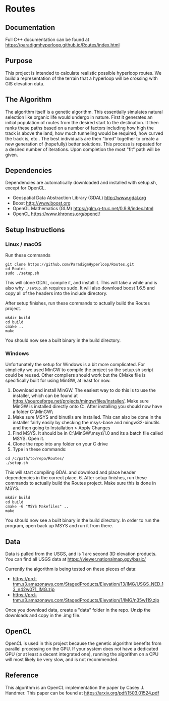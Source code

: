 # Routes

## Documentation
Full C++ documentation can be found at https://paradigmhyperloop.github.io/Routes/index.html

## Purpose
This project is intended to calculate realistic possible hyperloop routes. We build a representation of the terrain that a hyperloop will be crossing with GIS elevation data. 

## The Algorithm
The algorithm itself is a genetic algorithm. This essentially simulates natural selection like organic life would undergo in nature. First it generates an initial population of routes from the desired start to the destination. It then ranks these paths based on a number of factors including how high the track is above the land, how much tunneling would be required, how curved the track is, etc.. The best individuals are then "bred" together to create a new generation of (hopefully) better solutions. This process is repeated for a desired number of iterations. Upon completion the most "fit" path will be given.

## Dependencies
Dependencies are automatically downloaded and installed with setup.sh, except for OpenCL.

- Geospatial Data Abstraction Library (GDAL)  http://www.gdal.org
- Boost  http://www.boost.org
- OpenGL Mathematics (GLM) https://glm.g-truc.net/0.9.8/index.html
- OpenCL https://www.khronos.org/opencl/

## Setup Instructions

### Linux / macOS
Run these commands
```
git clone https://github.com/ParadigmHyperloop/Routes.git
cd Routes
sudo ./setup.sh
```
This will clone GDAL, compile it, and install it. This will take a while and is also why `./setup.sh` requires sudo. It will also download boost 1.6.5 and copy all of the headers into the include directory.


After setup finishes, run these commands to actually build the Routes project.
```
mkdir build
cd build
cmake ..
make
```
You should now see a built binary in the build directory.

### Windows
Unfortunately the setup for Windows is a bit more complicated. For simplicity we used MinGW to compile the project so the setup.sh script could be reused. Other compilers should work but the CMake file is specifically built for using MinGW, at least for now.
1. Download and install MinGW. The easiest way to do this is to use the installer, which can be found at https://sourceforge.net/projects/mingw/files/Installer/. Make sure MinGW is installed directly onto C:\. After installing you should now have a folder C:\MinGW\
2. Make sure MSYS and binutils are installed. This can also be done in the installer fairly easily by checking the msys-base and mingw32-binutils and then going to Installation > Apply Changes
3. Find MSYS. It should be in C:\MinGW\msys\1.0 and its a batch file called MSYS. Open it.
4. Clone the repo into any folder on your C drive
5. Type in these commands:
```
cd /c/path/to/repo/Routes/
./setup.sh
```
This will start compiling GDAL and download and place header dependencies in the correct place.
6. After setup finishes, run these commands to actually build the Routes project. Make sure this is done in MSYS.
```
mkdir build
cd build
cmake -G "MSYS Makefiles" ..
make
```
You should now see a built binary in the build directory. In order to run the program, open back up MSYS and run it from there.

## Data
Data is pulled from the USGS, and is 1 arc second 3D elevation products. You can find all USGS data at https://viewer.nationalmap.gov/basic/

Currently the algorithm is being tested on these pieces of data:
- https://prd-tnm.s3.amazonaws.com/StagedProducts/Elevation/13/IMG/USGS_NED_13_n42w071_IMG.zip
- https://prd-tnm.s3.amazonaws.com/StagedProducts/Elevation/1/IMG/n35w119.zip

Once you download data, create a "data" folder in the repo. Unzip the downloads and copy in the .img file.

## OpenCL
OpenCL is used in this project because the genetic algorithm benefits from parallel processing on the GPU. If your system does not have a dedicated GPU (or at least a decent integrated one), running the algorithm on a CPU will most likely be very slow, and is not recommended.

## Reference
This algorithm is an OpenCL implementation the paper by Casey J. Handmer. This paper can be found at https://arxiv.org/pdf/1503.01524.pdf

